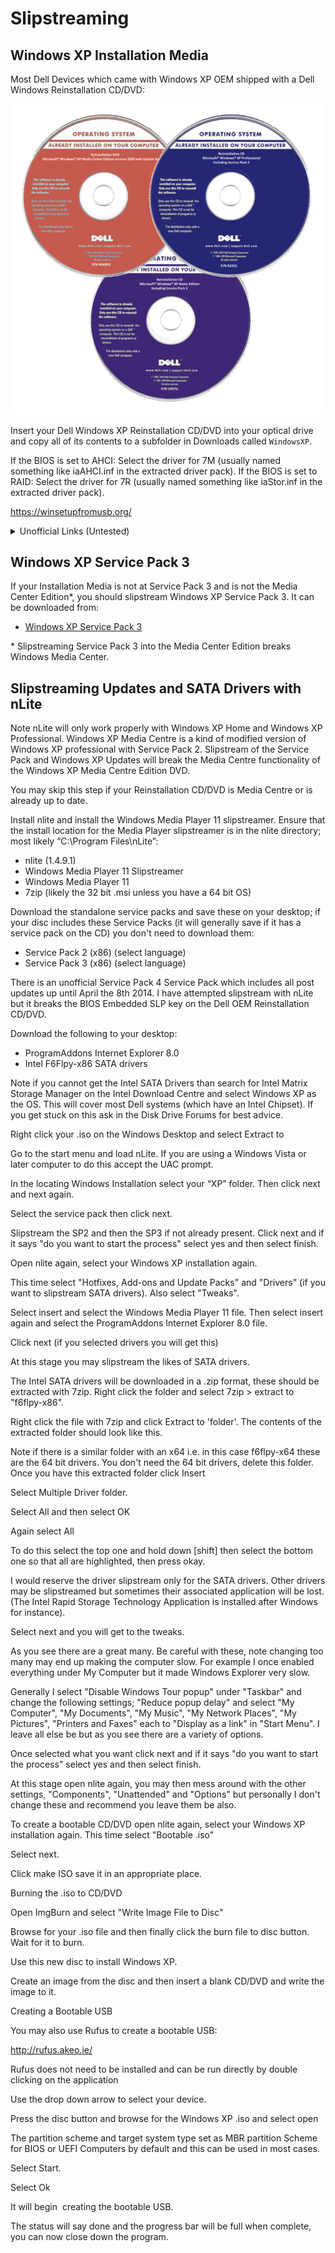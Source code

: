 # Slipstreaming

## Windows XP Installation Media

Most Dell Devices which came with Windows XP OEM shipped with a Dell Windows Reinstallation CD/DVD:

<img src='./images/img_001.png' alt='img_001' width='600'/>

Insert your Dell Windows XP Reinstallation CD/DVD into your optical drive and copy all of its contents to a subfolder in Downloads called `WindowsXP`.

















If the BIOS is set to AHCI:
Select the driver for 7M (usually named something like iaAHCI.inf in the extracted driver pack).
If the BIOS is set to RAID:
Select the driver for 7R (usually named something like iaStor.inf in the extracted driver pack).

https://winsetupfromusb.org/






<details>
  <summary>Unofficial Links (Untested)</summary>

Unofficially a copy of the Dell Windows XP Reinstallation ISO appears to be listed here:

* [Archive Org Dell Windows XP SP3 Professional Reinstallation ISO](https://archive.org/details/dell.-xp-pro-sp-3)
* [Archive Org Dell Windows XP SP2 Home Reinstallation ISO](https://archive.org/details/dell-xp-home-sp-2)
* [Archive Org Dell Windows XP SP2 Media Center Reinstallation ISO](https://archive.org/details/xp-mce-sp-2)

For best results use a CD/DVD.

</details>

## Windows XP Service Pack 3

If your Installation Media is not at Service Pack 3 and is not the Media Center Edition\*, you should slipstream Windows XP Service Pack 3. It can be downloaded from:

* [Windows XP Service Pack 3](https://www.majorgeeks.com/files/details/microsoft_Windows_xp_service_pack_3.html)

\* Slipstreaming Service Pack 3 into the Media Center Edition breaks Windows Media Center.





## Slipstreaming Updates and SATA Drivers with nLite

Note nLite will only work properly with Windows XP Home and Windows XP Professional. Windows XP Media Centre is a kind of modified version of Windows XP professional with Service Pack 2. Slipstream of the Service Pack and Windows XP Updates will break the Media Centre functionality of the Windows XP Media Centre Edition DVD.

You may skip this step if your Reinstallation CD/DVD is Media Centre or is already up to date.

Install nlite and install the Windows Media Player 11 slipstreamer. Ensure that the install location for the Media Player slipstreamer is in the nlite directory; most likely “C:\Program Files\nLite”:

* nlite (1.4.9.1)
* Windows Media Player 11 Slipstreamer
* Windows Media Player 11
* 7zip (likely the 32 bit .msi unless you have a 64 bit OS)

Download the standalone service packs and save these on your desktop; if your disc includes these Service Packs (it will generally save if it has a service pack on the CD) you don't need to download them:

* Service Pack 2 (x86) (select language)
* Service Pack 3 (x86) (select language)

There is an unofficial Service Pack 4 Service Pack which includes all post updates up until April the 8th 2014. I have attempted slipstream with nLite but it breaks the BIOS Embedded SLP key on the Dell OEM Reinstallation CD/DVD.

Download the following to your desktop:

* ProgramAddons Internet Explorer 8.0
* Intel F6Flpy-x86 SATA drivers

Note if you cannot get the Intel SATA Drivers than search for Intel Matrix Storage Manager on the Intel Download Centre and select Windows XP as the OS. This will cover most Dell systems (which have an Intel Chipset). If you get stuck on this ask in the Disk Drive Forums for best advice.

Right click your .iso on the Windows Desktop and select Extract to

Go to the start menu and load nLite. If you are using a Windows Vista or later computer to do this accept the UAC prompt.

In the locating Windows Installation select your “XP” folder. Then click next and next again.

Select the service pack then click next.

Slipstream the SP2 and then the SP3 if not already present. Click next and if it says "do you want to start the process" select yes and then select finish.

Open nlite again, select your Windows XP installation again.

This time select "Hotfixes, Add-ons and Update Packs" and "Drivers" (if you want to slipstream SATA drivers). Also select "Tweaks".

Select insert and select the Windows Media Player 11 file. Then select insert again and select the ProgramAddons Internet Explorer 8.0 file.

Click next (if you selected drivers you will get this)

At this stage you may slipstream the likes of SATA drivers.

The Intel SATA drivers will be downloaded in a .zip format, these should be extracted with 7zip. Right click the folder and select 7zip > extract to "f6flpy-x86".




Right click the file with 7zip and click Extract to 'folder'. The contents of the extracted folder should look like this.

Note if there is a similar folder with an x64 i.e. in this case f6flpy-x64 these are the 64 bit drivers. You don't need the 64 bit drivers, delete this folder. Once you have this extracted folder click Insert

Select Multiple Driver folder.




Select All and then select OK

Again select All

To do this select the top one and hold down [shift] then select the bottom one so that all are highlighted, then press okay.

I would reserve the driver slipstream only for the SATA drivers. Other drivers may be slipstreamed but sometimes their associated application will be lost. (The Intel Rapid Storage Technology Application is installed after Windows for instance).

Select next and you will get to the tweaks.

As you see there are a great many. Be careful with these, note changing too many may end up making the computer slow. For example I once enabled everything under My Computer but it made Windows Explorer very slow.

Generally I select "Disable Windows Tour popup" under "Taskbar" and change the following settings; "Reduce popup delay" and select "My Computer", "My Documents", "My Music", "My Network Places", "My Pictures", "Printers and Faxes" each to "Display as a link" in "Start Menu". I leave all else be but as you see there are a variety of options.

Once selected what you want click next and if it says "do you want to start the process" select yes and then select finish.

At this stage open nlite again, you may then mess around with the other settings, "Components", "Unattended" and "Options" but personally I don't change these and recommend you leave them be also.

To create a bootable CD/DVD open nlite again, select your Windows XP installation again. This time select "Bootable .iso"

Select next.

Click make ISO save it in an appropriate place.

Burning the .iso to CD/DVD

Open ImgBurn and select "Write Image File to Disc"

Browse for your .iso file and then finally click the burn file to disc button. Wait for it to burn.

Use this new disc to install Windows XP.

Create an image from the disc and then insert a blank CD/DVD and write the image to it.

Creating a Bootable USB

You may also use Rufus to create a bootable USB:

http://rufus.akeo.ie/

Rufus does not need to be installed and can be run directly by double clicking on the application

Use the drop down arrow to select your device.


Press the disc button and browse for the Windows XP .iso and select open

The partition scheme and target system type set as MBR partition Scheme for BIOS or UEFI Computers by default and this can be used in most cases.

Select Start.

Select Ok


It will begin  creating the bootable USB.


The status will say done and the progress bar will be full when complete, you can now close down the program.


